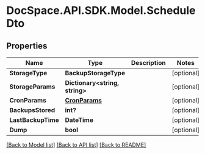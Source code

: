 # DocSpace.API.SDK.Model.ScheduleDto

## Properties

Name | Type | Description | Notes
------------ | ------------- | ------------- | -------------
**StorageType** | **BackupStorageType** |  | [optional] 
**StorageParams** | **Dictionary&lt;string, string&gt;** |  | [optional] 
**CronParams** | [**CronParams**](CronParams.md) |  | [optional] 
**BackupsStored** | **int?** |  | [optional] 
**LastBackupTime** | **DateTime** |  | [optional] 
**Dump** | **bool** |  | [optional] 

[[Back to Model list]](../README.md#documentation-for-models) [[Back to API list]](../README.md#documentation-for-api-endpoints) [[Back to README]](../README.md)

